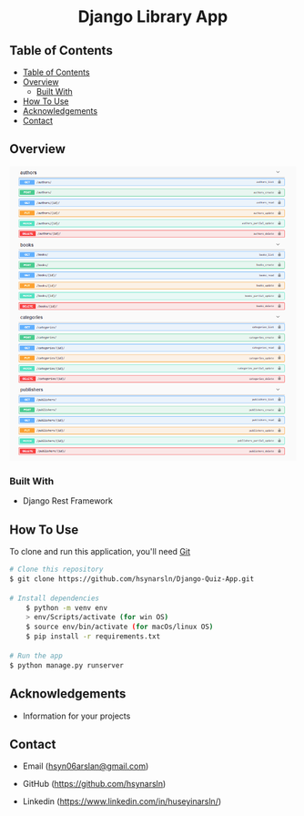 <!-- Please update value in the {}  -->

<h1 align="center">Django Library App</h1>

<!-- TABLE OF CONTENTS -->

## Table of Contents

- [Table of Contents](#table-of-contents)
- [Overview](#overview)
  - [Built With](#built-with)
- [How To Use](#how-to-use)
- [Acknowledgements](#acknowledgements)
- [Contact](#contact)

<!-- OVERVIEW -->

## Overview

![screenshot](endpoints.png)

### Built With

<!-- This section should list any major frameworks that you built your project using. Here are a few examples.-->

- Django Rest Framework

## How To Use

<!-- This is an example, please update according to your application -->

To clone and run this application, you'll need [Git](https://github.com/hsynarsln/Django-Quiz-App.git)

```bash
# Clone this repository
$ git clone https://github.com/hsynarsln/Django-Quiz-App.git

# Install dependencies
    $ python -m venv env
    > env/Scripts/activate (for win OS)
    $ source env/bin/activate (for macOs/linux OS)
    $ pip install -r requirements.txt

# Run the app
$ python manage.py runserver
```

## Acknowledgements

- Information for your projects

## Contact


- Email (hsyn06arslan@gmail.com)
- GitHub (https://github.com/hsynarsln)

- Linkedin (https://www.linkedin.com/in/huseyinarsln/)
